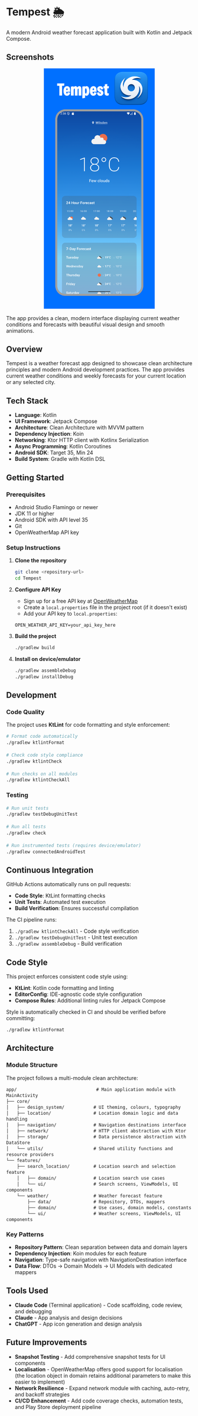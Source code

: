 # Tempest 🌦️

A modern Android weather forecast application built with Kotlin and Jetpack Compose.

## Screenshots

<p align="center">
  <img src="docs/images/tempest-app-screenshot.png" alt="Tempest Weather App Screenshot" width="300"/>
</p>

The app provides a clean, modern interface displaying current weather conditions and forecasts with beautiful visual design and smooth animations.

## Overview

Tempest is a weather forecast app designed to showcase clean architecture principles and modern Android development practices. The app provides current weather conditions and weekly forecasts for your current location or any selected city.

## Tech Stack

- **Language**: Kotlin
- **UI Framework**: Jetpack Compose
- **Architecture**: Clean Architecture with MVVM pattern
- **Dependency Injection**: Koin
- **Networking**: Ktor HTTP client with Kotlinx Serialization
- **Async Programming**: Kotlin Coroutines
- **Android SDK**: Target 35, Min 24
- **Build System**: Gradle with Kotlin DSL

## Getting Started

### Prerequisites

- Android Studio Flamingo or newer
- JDK 11 or higher
- Android SDK with API level 35
- Git
- OpenWeatherMap API key

### Setup Instructions

1. **Clone the repository**
   ```bash
   git clone <repository-url>
   cd Tempest
   ```

2. **Configure API Key**
   - Sign up for a free API key at [OpenWeatherMap](https://openweathermap.org/api)
   - Create a `local.properties` file in the project root (if it doesn't exist)
   - Add your API key to `local.properties`:
   ```properties
   OPEN_WEATHER_API_KEY=your_api_key_here
   ```

3. **Build the project**
   ```bash
   ./gradlew build
   ```

4. **Install on device/emulator**
   ```bash
   ./gradlew assembleDebug
   ./gradlew installDebug
   ```

## Development

### Code Quality

The project uses **KtLint** for code formatting and style enforcement:

```bash
# Format code automatically
./gradlew ktlintFormat

# Check code style compliance
./gradlew ktlintCheck

# Run checks on all modules
./gradlew ktlintCheckAll
```

### Testing

```bash
# Run unit tests
./gradlew testDebugUnitTest

# Run all tests
./gradlew check

# Run instrumented tests (requires device/emulator)
./gradlew connectedAndroidTest
```

## Continuous Integration

GitHub Actions automatically runs on pull requests:

- **Code Style**: KtLint formatting checks
- **Unit Tests**: Automated test execution
- **Build Verification**: Ensures successful compilation

The CI pipeline runs:
1. `./gradlew ktlintCheckAll` - Code style verification
2. `./gradlew testDebugUnitTest` - Unit test execution  
3. `./gradlew assembleDebug` - Build verification

## Code Style

This project enforces consistent code style using:

- **KtLint**: Kotlin code formatting and linting
- **EditorConfig**: IDE-agnostic code style configuration
- **Compose Rules**: Additional linting rules for Jetpack Compose

Style is automatically checked in CI and should be verified before committing:

```bash
./gradlew ktlintFormat
```

## Architecture

### Module Structure
The project follows a multi-module clean architecture:

```
app/                              # Main application module with MainActivity
├── core/
│   ├── design_system/           # UI theming, colours, typography
│   ├── location/                # Location domain logic and data handling
│   ├── navigation/              # Navigation destinations interface
│   ├── network/                 # HTTP client abstraction with Ktor
│   ├── storage/                 # Data persistence abstraction with DataStore
│   └── utils/                   # Shared utility functions and resource providers
└── features/
    ├── search_location/         # Location search and selection feature
    │   ├── domain/              # Location search use cases
    │   └── ui/                  # Search screens, ViewModels, UI components
    └── weather/                 # Weather forecast feature
        ├── data/                # Repository, DTOs, mappers
        ├── domain/              # Use cases, domain models, constants
        └── ui/                  # Weather screens, ViewModels, UI components
```

### Key Patterns
- **Repository Pattern**: Clean separation between data and domain layers
- **Dependency Injection**: Koin modules for each feature
- **Navigation**: Type-safe navigation with NavigationDestination interface
- **Data Flow**: DTOs → Domain Models → UI Models with dedicated mappers

## Tools Used
- **Claude Code** (Terminal application) - Code scaffolding, code review, and debugging
- **Claude** - App analysis and design decisions
- **ChatGPT** - App icon generation and design analysis

## Future Improvements
- **Snapshot Testing** - Add comprehensive snapshot tests for UI components
- **Localisation** - OpenWeatherMap offers good support for localisation (the location object in domain retains additional parameters to make this easier to implement)
- **Network Resilience** - Expand network module with caching, auto-retry, and backoff strategies
- **CI/CD Enhancement** - Add code coverage checks, automation tests, and Play Store deployment pipeline

